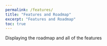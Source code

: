 ```yaml
---
permalink: /features/
title: "Features and Roadmap"
excerpt: "Features and Roadmap"
toc: true
---
```


Displaying the roadmap and all of the features